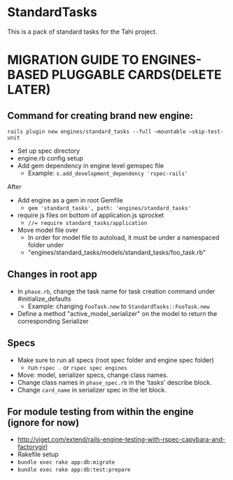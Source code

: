 StandardTasks
=============

This is a pack of standard tasks for the Tahi project.


MIGRATION GUIDE TO ENGINES-BASED PLUGGABLE CARDS(DELETE LATER)
==============================================================

Command for creating brand new engine:
---------------------------------------
`rails plugin new engines/standard_tasks --full —mountable —skip-test-unit`
- Set up spec directory
- engine.rb config setup
- Add gem dependency in engine level gemspec file
  - Example: `s.add_development_dependency 'rspec-rails'`

After
- Add engine as a gem in root Gemfile
  - `gem 'standard_tasks', path: 'engines/standard_tasks'`
- require js files on bottom of application.js sprocket
  - `//= require standard_tasks/application`
- Move model file over
  - In order for model file to autoload, it must be under a namespaced folder under
  - "engines/standard\_tasks/models/standard\_tasks/foo_task.rb"

Changes in root app
-------------------
- In `phase.rb`, change the task name for task creation command under #initialize_defaults
  - Example: changing `FooTask.new` to `StandardTasks::FooTask.new`
- Define a method "active_model_serializer" on the model to return the corresponding Serializer

Specs
------
- Make sure to run all specs (root spec folder and engine spec folder)
  - run `rspec .` or `rspec spec engines`
- Move: model, serializer specs, change class names.
- Change class names in `phase_spec.rb` in the 'tasks' describe block.
- Change `card_name` in serializer spec in the let block.

For module testing from within the engine (ignore for now)
----------------------------------------------------------
- http://viget.com/extend/rails-engine-testing-with-rspec-capybara-and-factorygirl
- Rakefile setup
- `bundle exec rake app:db:migrate`
- `bundle exec rake app:db:test:prepare`

